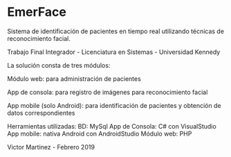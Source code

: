 # EmerFace
Sistema de identificación de pacientes en tiempo real utilizando técnicas de reconocimiento facial. 


Trabajo Final Integrador - Licenciatura en Sistemas - Universidad Kennedy

La solución consta de tres módulos:

  Módulo web: para administración de pacientes
  
  App de consola: para registro de imágenes para reconocimiento facial
  
  App mobile (solo Android): para identificación de pacientes y obtención de datos correspondientes
  
  Herramientas utilizadas:
  BD: MySql
  App de Consola: C# con VisualStudio
  App mobile: nativa Android con AndroidStudio
  Módulo web: PHP

Victor Martinez - Febrero 2019
